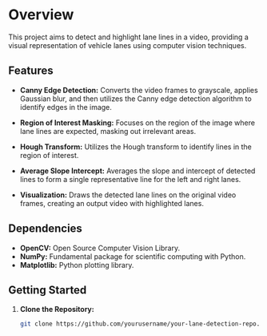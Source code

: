 # Overview

This project aims to detect and highlight lane lines in a video, providing a visual representation of vehicle lanes using computer vision techniques.

## Features

- **Canny Edge Detection:** Converts the video frames to grayscale, applies Gaussian blur, and then utilizes the Canny edge detection algorithm to identify edges in the image.

- **Region of Interest Masking:** Focuses on the region of the image where lane lines are expected, masking out irrelevant areas.

- **Hough Transform:** Utilizes the Hough transform to identify lines in the region of interest.

- **Average Slope Intercept:** Averages the slope and intercept of detected lines to form a single representative line for the left and right lanes.

- **Visualization:** Draws the detected lane lines on the original video frames, creating an output video with highlighted lanes.

## Dependencies

- **OpenCV:** Open Source Computer Vision Library.
- **NumPy:** Fundamental package for scientific computing with Python.
- **Matplotlib:** Python plotting library.

## Getting Started

1. **Clone the Repository:**
   ```bash
   git clone https://github.com/yourusername/your-lane-detection-repo.git
